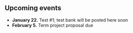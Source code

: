 
## Upcoming events

* **January 22.**  Test #1; test bank will be posted here soon
* **February 5.**  Term project proposal due

